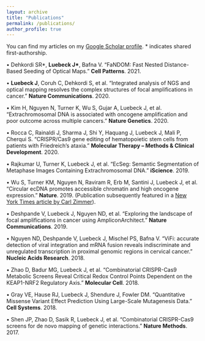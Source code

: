 ```yaml
---
layout: archive
title: "Publications"
permalink: /publications/
author_profile: true
---
```


You can find my articles on my [Google Scholar profile](https://scholar.google.com/citations?hl=en&user=bn4vrPUAAAAJ). \* indicates shared first-authorship.

• Dehkordi SR\*, **Luebeck J\***, Bafna V. “FaNDOM: Fast Nested Distance-Based Seeding of Optical Maps.”  **Cell Patterns**. 2021. 

• **Luebeck J**, Coruh C, Dehkordi S, et al. “Integrated analysis of NGS and optical mapping resolves the complex structures of focal amplifications in cancer.”  **Nature Communications**. 2020.

• Kim H, Nguyen N, Turner K, Wu S, Gujar A, Luebeck J, et al. “Extrachromosomal DNA is associated with oncogene amplification and poor outcome across multiple cancers.”  **Nature Genetics**. 2020.
    
• Rocca C, Rainaldi J, Sharma J, Shi Y, Haquang J, Luebeck J, Mali P, Cherqui S. “CRISPR/Cas9 gene editing of hematopoietic stem cells from patients with Friedreich’s ataxia.”  **Molecular Therapy – Methods & Clinical Development**. 2020.
    
• Rajkumar U, Turner K, Luebeck J, et al. “EcSeg: Semantic Segmentation of Metaphase Images Containing Extrachromosomal DNA.”  **iScience**. 2019.
    
• Wu S, Turner KM, Nguyen N, Raviram R, Erb M, Santini J, Luebeck J, et al. “Circular ecDNA promotes accessible chromatin and high oncogene expression.”  **Nature**. 2019. (Publication subsequently featured in a [New York Times article by Carl Zimmer](https://www.nytimes.com/2019/11/20/science/dna-genetics-cancer.html)).
    
• Deshpande V, Luebeck J, Nguyen ND, et al. “Exploring the landscape of focal amplifications in cancer using AmpliconArchitect.”  **Nature Communications**. 2019.
    
•  	Nguyen ND, Deshpande V, Luebeck J, Mischel PS, Bafna V. “ViFi: accurate detection of viral integration and mRNA fusion reveals indiscriminate and unregulated transcription in proximal genomic regions in cervical cancer.”  **Nucleic Acids Research**. 2018.
    
• Zhao D, Badur MG, Luebeck J, et al. “Combinatorial CRISPR-Cas9 Metabolic Screens Reveal Critical Redox Control Points Dependent on the KEAP1-NRF2 Regulatory Axis.”  **Molecular Cell**. 2018.
    
• Gray VE, Hause RJ, Luebeck J, Shendure J, Fowler DM. “Quantitative Missense Variant Effect Prediction Using Large-Scale Mutagenesis Data.”  **Cell Systems**. 2018.
    
• Shen JP, Zhao D, Sasik R, Luebeck J, et al. “Combinatorial CRISPR-Cas9 screens for de novo mapping of genetic interactions.”  **Nature Methods**. 2017.
